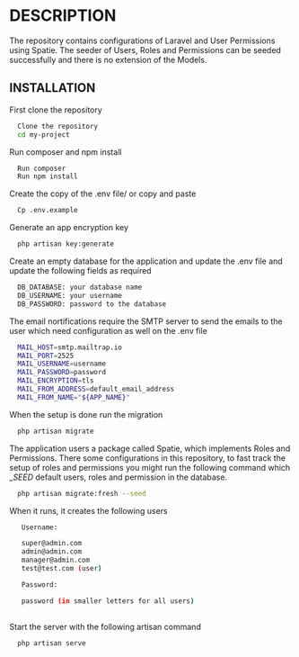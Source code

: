 # DESCRIPTION

The repository contains configurations of Laravel and User Permissions 
using Spatie. The seeder of Users, Roles and Permissions can be seeded
successfully and there is no extension of the Models.

## INSTALLATION

First clone the repository

```bash
  Clone the repository
  cd my-project
```

Run composer and npm install

```bash
  Run composer
  Run npm install 
```

Create the copy of the .env file/ or copy and paste
```bash
  Cp .env.example
```
Generate an app encryption key
```bash
  php artisan key:generate 
```
Create an empty database for the application and update the .env 
file and update the following fields as required
```bash
  DB_DATABASE: your database name
  DB_USERNAME: your username
  DB_PASSWORD: password to the database
```

The email nortifications require the SMTP server to send the emails
to the user which need configuration as well on the .env file
```bash
  MAIL_HOST=smtp.mailtrap.io
  MAIL_PORT=2525
  MAIL_USERNAME=username
  MAIL_PASSWORD=password
  MAIL_ENCRYPTION=tls
  MAIL_FROM_ADDRESS=default_email_address
  MAIL_FROM_NAME="${APP_NAME}"  
```

When the setup is done run the migration 
```bash
  php artisan migrate
```

The application users a package called Spatie, which implements Roles and Permissions. There some configurations in this repository, to fast track the setup of roles and permissions you might run
the following command which __SEED_ default users, roles and permission in the database. 
```bash
  php artisan migrate:fresh --seed
```

When it runs, it creates the following users 
```bash
   Username:

   super@admin.com
   admin@admin.com
   manager@admin.com
   test@test.com (user)

   Password:

   password (in smaller letters for all users)
   
```

Start the server with the following artisan command
```bash
  php artisan serve